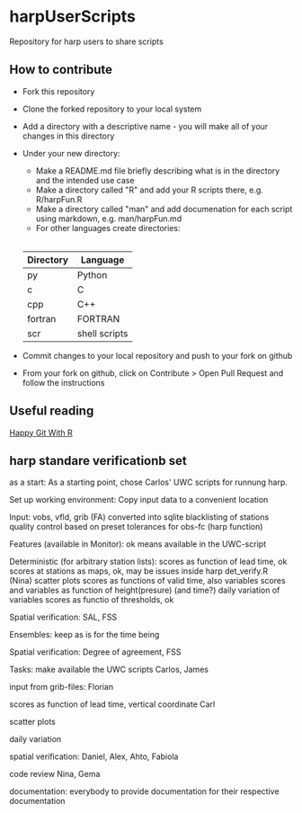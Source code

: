 # harpUserScripts
Repository for harp users to share scripts

## How to contribute
- Fork this repository
- Clone the forked repository to your local system
- Add a directory with a descriptive name - you will make all of your changes in this directory
- Under your new directory\:
  - Make a README.md file briefly describing what is in the directory and the intended use case 
  - Make a directory called "R" and add your R scripts there, e.g. R/harpFun.R
  - Make a directory called "man" and add documenation for each script using markdown, e.g. man/harpFun.md
  - For other languages create directories:

  <br>
  
  |Directory|Language|
  |---|---|
  |py|Python|
  |c|C|
  |cpp|C++|
  |fortran|FORTRAN|
  |scr|shell scripts|
  
- Commit changes to your local repository and push to your fork on github
- From your fork on github, click on Contribute > Open Pull Request and follow the instructions

## Useful reading
[Happy Git With R](https://happygitwithr.com)


## harp standare verificationb set
as a start:
As a starting point, chose Carlos' UWC scripts for runnung harp.

Set up working environment:
Copy input data to a convenient location

Input: 
vobs, vfld, grib (FA)  converted into sqlite
blacklisting of stations
quality control based on preset tolerances for obs-fc (harp function)

Features (available in Monitor):
ok means available in the UWC-script

Deterministic (for arbitrary station lists):
scores as function of lead time, ok
scores at stations as maps, ok,  may be issues inside harp det_verify.R (Nina)
scatter plots
scores as functions of valid time, also variables
scores and variables as function of height(presure) (and time?)
daily variation of variables
scores as functio of thresholds, ok 

Spatial verification:
SAL, FSS

Ensembles: keep as is for the time being

Spatial verification:
Degree of agreement, FSS

Tasks:
make available the UWC scripts
Carlos, James

input from grib-files:
Florian

scores as function of lead time, vertical coordinate
Carl

scatter plots

daily variation


spatial verification:
Daniel, Alex, Ahto, Fabiola

code review
Nina, Gema


documentation:
everybody to provide documentation for their respective documentation



